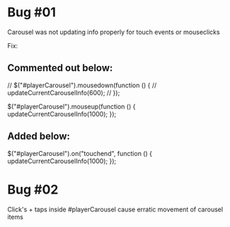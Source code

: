 
# Bug #01
Carousel was not updating info properly for touch events or mouseclicks

Fix: 

## Commented out below:
// $("#playerCarousel").mousedown(function () {
//   updateCurrentCarouselInfo(600);
// });

$("#playerCarousel").mouseup(function () {
  updateCurrentCarouselInfo(1000);
});

## Added below:
$("#playerCarousel").on("touchend", function () {
  updateCurrentCarouselInfo(1000);
});


# Bug #02 

Click's + taps inside #playerCarousel cause erratic movement of carousel items

